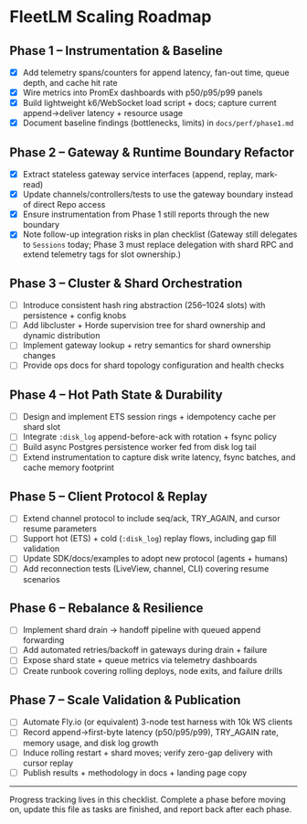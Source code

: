 # FleetLM Scaling Roadmap

## Phase 1 – Instrumentation & Baseline
- [x] Add telemetry spans/counters for append latency, fan-out time, queue depth, and cache hit rate
- [x] Wire metrics into PromEx dashboards with p50/p95/p99 panels
- [x] Build lightweight k6/WebSocket load script + docs; capture current append→deliver latency + resource usage
- [x] Document baseline findings (bottlenecks, limits) in `docs/perf/phase1.md`

## Phase 2 – Gateway & Runtime Boundary Refactor
- [x] Extract stateless gateway service interfaces (append, replay, mark-read)
- [x] Update channels/controllers/tests to use the gateway boundary instead of direct Repo access
- [x] Ensure instrumentation from Phase 1 still reports through the new boundary
- [x] Note follow-up integration risks in plan checklist (Gateway still delegates to `Sessions` today; Phase 3 must replace delegation with shard RPC and extend telemetry tags for slot ownership.)

## Phase 3 – Cluster & Shard Orchestration
- [ ] Introduce consistent hash ring abstraction (256–1024 slots) with persistence + config knobs
- [ ] Add libcluster + Horde supervision tree for shard ownership and dynamic distribution
- [ ] Implement gateway lookup + retry semantics for shard ownership changes
- [ ] Provide ops docs for shard topology configuration and health checks

## Phase 4 – Hot Path State & Durability
- [ ] Design and implement ETS session rings + idempotency cache per shard slot
- [ ] Integrate `:disk_log` append-before-ack with rotation + fsync policy
- [ ] Build async Postgres persistence worker fed from disk log tail
- [ ] Extend instrumentation to capture disk write latency, fsync batches, and cache memory footprint

## Phase 5 – Client Protocol & Replay
- [ ] Extend channel protocol to include seq/ack, TRY_AGAIN, and cursor resume parameters
- [ ] Support hot (ETS) + cold (`:disk_log`) replay flows, including gap fill validation
- [ ] Update SDK/docs/examples to adopt new protocol (agents + humans)
- [ ] Add reconnection tests (LiveView, channel, CLI) covering resume scenarios

## Phase 6 – Rebalance & Resilience
- [ ] Implement shard drain → handoff pipeline with queued append forwarding
- [ ] Add automated retries/backoff in gateways during drain + failure
- [ ] Expose shard state + queue metrics via telemetry dashboards
- [ ] Create runbook covering rolling deploys, node exits, and failure drills

## Phase 7 – Scale Validation & Publication
- [ ] Automate Fly.io (or equivalent) 3-node test harness with 10k WS clients
- [ ] Record append→first-byte latency (p50/p95/p99), TRY_AGAIN rate, memory usage, and disk log growth
- [ ] Induce rolling restart + shard moves; verify zero-gap delivery with cursor replay
- [ ] Publish results + methodology in docs + landing page copy

---

Progress tracking lives in this checklist. Complete a phase before moving on, update this file as tasks are finished, and report back after each phase.
